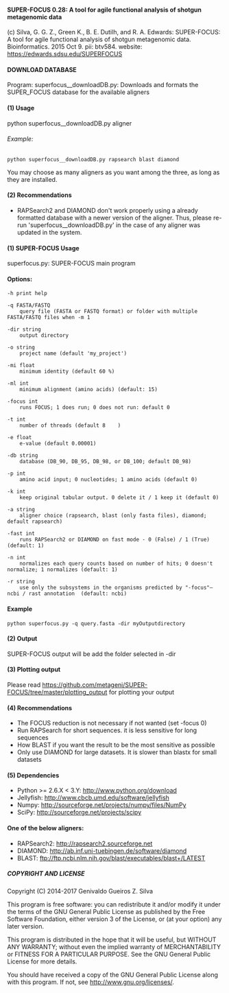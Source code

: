 #### SUPER-FOCUS 0.28: A tool for agile functional analysis of shotgun metagenomic data
(c) Silva, G. G. Z., Green K., B. E. Dutilh, and R. A. Edwards: 
		SUPER-FOCUS: A tool for agile functional analysis of shotgun metagenomic data. Bioinformatics. 2015 Oct 9. pii: btv584. website: https://edwards.sdsu.edu/SUPERFOCUS


#### DOWNLOAD DATABASE

Program: superfocus__downloadDB.py: Downloads and formats the SUPER_FOCUS database for the available aligners
#### (1) Usage

python superfocus__downloadDB.py aligner

###### Example: 
	python superfocus__downloadDB.py rapsearch blast diamond


You may choose as many aligners as you want among the three, as long as they are installed.

#### (2) Recommendations
- RAPSearch2 and DIAMOND don't work properly using a already formatted database with a newer version of the aligner. Thus, please re-run 'superfocus__downloadDB.py' in the case of any aligner was updated in the 
	  system.


#### (1) SUPER-FOCUS Usage

superfocus.py: SUPER-FOCUS main program

#### Options:

	-h print help
	
	-q FASTA/FASTQ
		query file (FASTA or FASTQ format) or folder with multiple FASTA/FASTQ files when -m 1

	-dir string
		output directory

	-o string
		project name (default 'my_project')
	
	-mi float
		minimum identity (default 60 %)

	-ml int
		minimum alignment (amino acids) (default: 15)

	-focus int
		runs FOCUS; 1 does run; 0 does not run: default 0

	-t int
		number of threads (default 8	)

	-e float
		e-value (default 0.00001)

	-db string
		database (DB_90, DB_95, DB_98, or DB_100; default DB_98)

	-p int
		amino acid input; 0 nucleotides; 1 amino acids (default 0)
		
	-k int
		keep original tabular output. 0 delete it / 1 keep it (default 0)

	-a string
		aligner choice (rapsearch, blast (only fasta files), diamond; default rapsearch)

	-fast int
		runs RAPSearch2 or DIAMOND on fast mode - 0 (False) / 1 (True) (default: 1)	
  
	-n int
		normalizes each query counts based on number of hits; 0 doesn't normalize; 1 normalizes (default: 1)

	-r string
		use only the subsystems in the organisms predicted by "-focus"– ncbi / rast annotation  (default: ncbi)
		
#### Example
	python superfocus.py -q query.fasta -dir myOutputdirectory
	 
#### (2) Output
SUPER-FOCUS output will be add the folder selected in -dir

#### (3) Plotting output
Please read https://github.com/metageni/SUPER-FOCUS/tree/master/plotting_output for plotting your output

#### (4) Recommendations
- The FOCUS reduction is not necessary if not wanted (set -focus 0)
- Run RAPSearch for short sequences. it is less sensitive for long sequences
- How BLAST if you want the result to be the most sensitive as possible
- Only use DIAMOND for large datasets. It is slower than blastx for small datasets

#### (5) Dependencies
- Python >= 2.6.X < 3.Y: http://www.python.org/download
- Jellyfish: http://www.cbcb.umd.edu/software/jellyfish
- Numpy: http://sourceforge.net/projects/numpy/files/NumPy
- SciPy: http://sourceforge.net/projects/scipy

#### One of the below aligners:
- RAPSearch2: http://rapsearch2.sourceforge.net
- DIAMOND: http://ab.inf.uni-tuebingen.de/software/diamond
- BLAST: ftp://ftp.ncbi.nlm.nih.gov/blast/executables/blast+/LATEST

##### COPYRIGHT AND LICENSE

Copyright (C) 2014-2017  Genivaldo Gueiros Z. Silva

This program is free software: you can redistribute it and/or modify it under
the terms of the GNU General Public License as published by the Free Software
Foundation, either version 3 of the License, or (at your option) any later
version.

This program is distributed in the hope that it will be useful, but WITHOUT ANY
WARRANTY; without even the implied warranty of MERCHANTABILITY or FITNESS FOR A
PARTICULAR PURPOSE.  See the GNU General Public License for more details.

You should have received a copy of the GNU General Public License along with
this program.  If not, see <http://www.gnu.org/licenses/>.
